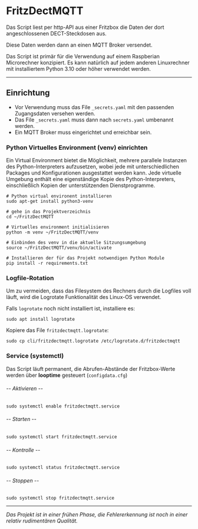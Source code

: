 # FritzDectMQTT
Das Script liest per http-API aus einer Fritzbox die Daten der dort angeschlossenen DECT-Steckdosen aus.

Diese Daten werden dann an einen MQTT Broker versendet.

Das Script ist primär für die Verwendung auf einem Raspberian Microrechner konzipiert. Es kann natürlich auf jedem anderen 
Linuxrechner mit installiertem Python 3.10 oder höher verwendet werden.

---
## Einrichtung
  * Vor Verwendung muss das File ``_secrets.yaml`` mit den passenden Zugangsdaten versehen werden.
  * Das File ``_secrets.yaml`` muss dann nach ``secrets.yaml`` umbenannt werden.
  * Ein MQTT Broker muss eingerichtet und erreichbar sein.

### Python Virtuelles Environment (venv) einrichten
Ein Virtual Environment bietet die Möglichkeit, mehrere parallele Instanzen des Python-Interpreters aufzusetzen, wobei jede mit unterschiedlichen Packages und Konfigurationen ausgestattet werden kann. Jede virtuelle Umgebung enthält eine eigenständige Kopie des Python-Interpreters, einschließlich Kopien der unterstützenden Dienstprogramme.

    # Python virtual environent installieren
    sudo apt-get install python3-venv

    # gehe in das Projektverzeichnis
    cd ~/FritzDectMQTT

    # Virtuelles environment initialisieren
    python -m venv ~/FritzDectMQTT/venv

    # Einbinden des venv in die aktuelle Sitzungsumgebung
    source ~/FritzDectMQTT/venv/bin/activate

    # Installieren der für das Projekt notwendigen Python Module
    pip install -r requirements.txt


### Logfile-Rotation
Um zu vermeiden, dass das Filesystem des Rechners durch die Logfiles voll läuft, wird die Logrotate Funktionalität des 
Linux-OS verwendet.

Falls ``logrotate`` noch nicht installiert ist, installiere es:

    sudo apt install logrotate

Kopiere das File ``fritzdectmqtt.logrotate``:

    sudo cp cli/fritzdectmqtt.logrotate /etc/logrotate.d/fritzdectmqtt 

### Service (systemctl)
Das Script läuft permanent, die Abrufen-Abstände der Fritzbox-Werte werden über **looptime** gesteuert (``configdata.cfg``)

###### -- Aktivieren --

    sudo systemctl enable fritzdectmqtt.service

###### -- Starten --

    sudo systemctl start fritzdectmqtt.service

###### -- Kontrolle -- 

    sudo systemctl status fritzdectmqtt.service

###### -- Stoppen --

    sudo systemctl stop fritzdectmqtt.service

---

*Das Projekt ist in einer frühen Phase, die Fehlererkennung ist noch in einer relativ rudimentären Qualität.*





